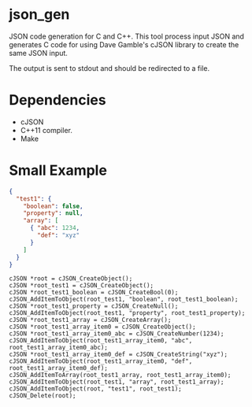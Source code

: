 # json\_gen

JSON code generation for C and C++. This tool process input JSON and generates
C code for using Dave Gamble's cJSON library to create the same JSON input.

The output is sent to stdout and should be redirected to a file.

# Dependencies

* cJSON
* C++11 compiler.
* Make

# Small Example

```json
{
  "test1": {
    "boolean": false,
    "property": null,
    "array": [
      { "abc": 1234,
        "def": "xyz"
      }
    ]
  }
}
```

```
cJSON *root = cJSON_CreateObject();
cJSON *root_test1 = cJSON_CreateObject();
cJSON *root_test1_boolean = cJSON_CreateBool(0);
cJSON_AddItemToObject(root_test1, "boolean", root_test1_boolean);
cJSON *root_test1_property = cJSON_CreateNull();
cJSON_AddItemToObject(root_test1, "property", root_test1_property);
cJSON *root_test1_array = cJSON_CreateArray();
cJSON *root_test1_array_item0 = cJSON_CreateObject();
cJSON *root_test1_array_item0_abc = cJSON_CreateNumber(1234);
cJSON_AddItemToObject(root_test1_array_item0, "abc", root_test1_array_item0_abc);
cJSON *root_test1_array_item0_def = cJSON_CreateString("xyz");
cJSON_AddItemToObject(root_test1_array_item0, "def", root_test1_array_item0_def);
cJSON_AddItemToArray(root_test1_array, root_test1_array_item0);
cJSON_AddItemToObject(root_test1, "array", root_test1_array);
cJSON_AddItemToObject(root, "test1", root_test1);
cJSON_Delete(root);
```

